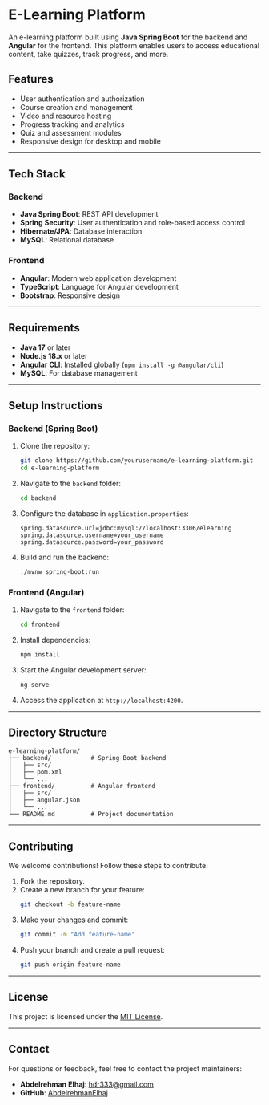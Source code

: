 # E-Learning Platform

An e-learning platform built using **Java Spring Boot** for the backend and **Angular** for the frontend. This platform enables users to access educational content, take quizzes, track progress, and more.

## Features

- User authentication and authorization
- Course creation and management
- Video and resource hosting
- Progress tracking and analytics
- Quiz and assessment modules
- Responsive design for desktop and mobile

---

## Tech Stack

### Backend
- **Java Spring Boot**: REST API development
- **Spring Security**: User authentication and role-based access control
- **Hibernate/JPA**: Database interaction
- **MySQL**: Relational database

### Frontend
- **Angular**: Modern web application development
- **TypeScript**: Language for Angular development
- **Bootstrap**: Responsive design

---

## Requirements

- **Java 17** or later
- **Node.js 18.x** or later
- **Angular CLI**: Installed globally (`npm install -g @angular/cli`)
- **MySQL**: For database management

---

## Setup Instructions

### Backend (Spring Boot)

1. Clone the repository:
   ```bash
   git clone https://github.com/yourusername/e-learning-platform.git
   cd e-learning-platform
   ```

2. Navigate to the `backend` folder:
   ```bash
   cd backend
   ```

3. Configure the database in `application.properties`:
   ```properties
   spring.datasource.url=jdbc:mysql://localhost:3306/elearning
   spring.datasource.username=your_username
   spring.datasource.password=your_password
   ```

4. Build and run the backend:
   ```bash
   ./mvnw spring-boot:run
   ```

### Frontend (Angular)

1. Navigate to the `frontend` folder:
   ```bash
   cd frontend
   ```

2. Install dependencies:
   ```bash
   npm install
   ```

3. Start the Angular development server:
   ```bash
   ng serve
   ```

4. Access the application at `http://localhost:4200`.

---

## Directory Structure

```
e-learning-platform/
├── backend/           # Spring Boot backend
│   ├── src/
│   ├── pom.xml
│   └── ...
├── frontend/          # Angular frontend
│   ├── src/
│   ├── angular.json
│   └── ...
└── README.md          # Project documentation
```

---

## Contributing

We welcome contributions! Follow these steps to contribute:

1. Fork the repository.
2. Create a new branch for your feature:
   ```bash
   git checkout -b feature-name
   ```
3. Make your changes and commit:
   ```bash
   git commit -m "Add feature-name"
   ```
4. Push your branch and create a pull request:
   ```bash
   git push origin feature-name
   ```

---

## License

This project is licensed under the [MIT License](LICENSE).

---

## Contact

For questions or feedback, feel free to contact the project maintainers:

- **Abdelrehman Elhaj**: [hdr333@gmail.com](mailto:your.email@example.com)
- **GitHub**: [AbdelrehmanElhaj](https://github.com/yourusername)

